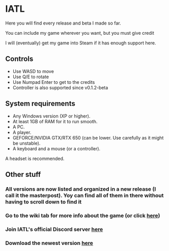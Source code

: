 # IATL
Here you will find every release and beta I made so far.

You can include my game wherever you want, but you must give credit

I will (eventually) get my game into Steam if it has enough support here. 

## Controls
- Use WASD to move
- Use Q/E to rotate
- Use Numpad Enter to get to the credits
- Controller is also supported since v0.1.2-beta

## System requirements
- Any Windows version (XP or higher).
- At least 1GB of RAM for it to run smooth.
- A PC.
- A player.
- GEFORCE/NVIDIA GTX/RTX 650 (can be lower. Use carefully as it might be unstable).
- A keyboard and a mouse (or a controller).

A headset is recommended.

## Other stuff

### All versions are now listed and organized in a new release (I call it the masterpost). Yoy can find all of them in there without having to scroll down to find it

### Go to the wiki tab for more info about the game (or click [here](https://github.com/RocketSmash9000/IATL/wiki))

### Join IATL's official Discord server [here](https://www.discord.gg/qxtpDyQRpv)

### Download the newest version [here](https://rocketsmash.itch.io/iatl)
